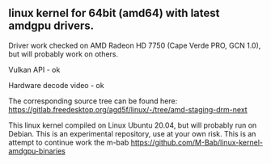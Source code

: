 ## linux kernel for 64bit (amd64) with latest amdgpu drivers.

Driver work checked on AMD Radeon HD 7750 (Cape Verde PRO, GCN 1.0), but will probably work on others.

Vulkan API - ok

Hardware decode video - ok

The corresponding source tree can be found here: https://gitlab.freedesktop.org/agd5f/linux/-/tree/amd-staging-drm-next

This linux kernel compiled on Linux Ubuntu 20.04, but will probably run on Debian.
This is an experimental repository, use at your own risk.
This is an attempt to continue work the m-bab https://github.com/M-Bab/linux-kernel-amdgpu-binaries
